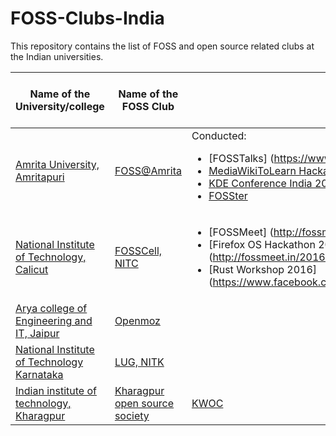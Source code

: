 # FOSS-Clubs-India

This repository contains the list of FOSS and open source related clubs at the Indian universities.

| Name of the University/college     | Name of the FOSS Club  | Activities                | Google Summmer of Code Selects
|------------------------------------|------------------------|---------------------------|---------------------------|
|[Amrita University, Amritapuri](https://www.amrita.edu/campus/amritapuri)|[FOSS@Amrita](http://foss.amrita.ac.in/) | Conducted: <ul> <li> [FOSSTalks] (https://www.youtube.com/watch?v=EhsaOylf8j8)</li><li>[MediaWikiToLearn Hackathon and Editathon](https://www.mediawiki.org/wiki/Wikimedia_Hackathon_Amrita_University)</li><li>[KDE Conference India 2015](https://kde.in/conf)</li> <li>[FOSSter](https://www.amrita.edu/news/amrita-organizes-foss-conference)</li></ul>| Details can be found [here](http://foss.amrita.ac.in/achievement/gsoc/) |                                   
|[National Institute of Technology, Calicut](http://nitc.ac.in/)|[FOSSCell, NITC](http://fosscell.nitc.ac.in/) | <ul><li>[FOSSMeet] (http://fossmeet.in)</li><li>[Firefox OS Hackathon 2015] (http://fossmeet.in/2016/hackathon.tathva.org/)</li><li>[Rust Workshop 2016] (https://www.facebook.com/CSEA.NITC/posts/935276289884219)</li></ul>|
|[Arya college of Engineering and IT, Jaipur](http://www.aryacollege.in/)|[Openmoz](https://www.facebook.com/groups/openmoz/) |                                   
|[National Institute of Technology Karnataka](http://nitk.ac.in)|[LUG, NITK](http://nitklug.github.io/)|
|[Indian institute of technology, Kharagpur](http://iitkgp.ac.in/)|[Kharagpur open source society](http://kossiitkgp.in/)|[KWOC](http://kwoc.kossiitkgp.in/)|
